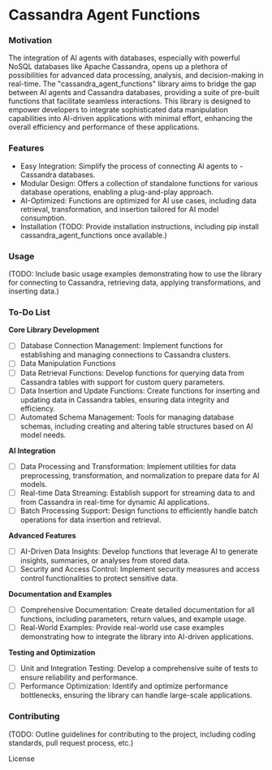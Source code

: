 # Cassandra Agent Functions
### Motivation
The integration of AI agents with databases, especially with powerful NoSQL databases like Apache Cassandra, opens up a plethora of possibilities for advanced data processing, analysis, and decision-making in real-time. The "cassandra_agent_functions" library aims to bridge the gap between AI agents and Cassandra databases, providing a suite of pre-built functions that facilitate seamless interactions. This library is designed to empower developers to integrate sophisticated data manipulation capabilities into AI-driven applications with minimal effort, enhancing the overall efficiency and performance of these applications.

### Features
- Easy Integration: Simplify the process of connecting AI agents to - Cassandra databases.
- Modular Design: Offers a collection of standalone functions for various database operations, enabling a plug-and-play approach.
- AI-Optimized: Functions are optimized for AI use cases, including data retrieval, transformation, and insertion tailored for AI model consumption.
- Installation (TODO: Provide installation instructions, including pip install cassandra_agent_functions once available.)

### Usage
(TODO: Include basic usage examples demonstrating how to use the library for connecting to Cassandra, retrieving data, applying transformations, and inserting data.)

### To-Do List
**Core Library Development**
 - [ ] Database Connection Management: Implement functions for establishing and managing connections to Cassandra clusters.
- [ ] Data Manipulation Functions
 - [ ] Data Retrieval Functions: Develop functions for querying data from Cassandra tables with support for custom query parameters.
 - [ ] Data Insertion and Update Functions: Create functions for inserting and updating data in Cassandra tables, ensuring data integrity and efficiency.
 - [ ] Automated Schema Management: Tools for managing database schemas, including creating and altering table structures based on AI model needs.

**AI Integration**
 - [ ] Data Processing and Transformation: Implement utilities for data preprocessing, transformation, and normalization to prepare data for AI models.
 - [ ] Real-time Data Streaming: Establish support for streaming data to and from Cassandra in real-time for dynamic AI applications.
 - [ ] Batch Processing Support: Design functions to efficiently handle batch operations for data insertion and retrieval.

**Advanced Features**
 - [ ] AI-Driven Data Insights: Develop functions that leverage AI to generate insights, summaries, or analyses from stored data.
 - [ ] Security and Access Control: Implement security measures and access control functionalities to protect sensitive data.

**Documentation and Examples**
 - [ ] Comprehensive Documentation: Create detailed documentation for all functions, including parameters, return values, and example usage.
 - [ ] Real-World Examples: Provide real-world use case examples demonstrating how to integrate the library into AI-driven applications.

**Testing and Optimization**
 - [ ] Unit and Integration Testing: Develop a comprehensive suite of tests to ensure reliability and performance.
 - [ ] Performance Optimization: Identify and optimize performance bottlenecks, ensuring the library can handle large-scale applications.

### Contributing
(TODO: Outline guidelines for contributing to the project, including coding standards, pull request process, etc.)

License
